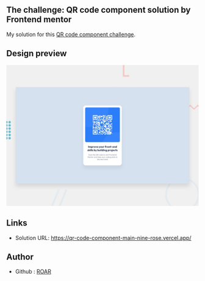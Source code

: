 

## The challenge: QR code component solution by Frontend mentor

My solution for this [QR code component challenge](https://www.frontendmentor.io/challenges/qr-code-component-iux_sIO_H).


## Design preview
![Design preview for the QR code component coding challenge](./preview.jpg)

## Links
- Solution URL: https://qr-code-component-main-nine-rose.vercel.app/

## Author
- Github : [ROAR](https://github.com/R04R1NG)